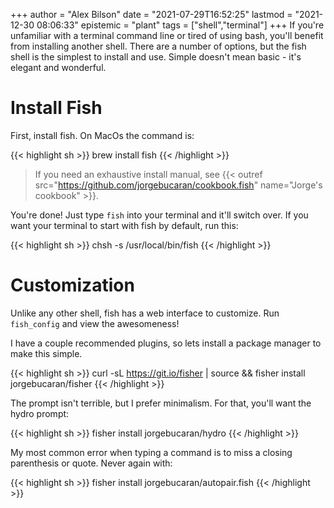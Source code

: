 +++
author = "Alex Bilson"
date = "2021-07-29T16:52:25"
lastmod = "2021-12-30 08:06:33"
epistemic = "plant"
tags = ["shell","terminal"]
+++
If you're unfamiliar with a terminal command line or tired of using bash, you'll benefit from installing another shell. There are a number of options, but the fish shell is the simplest to install and use. Simple doesn't mean basic - it's elegant and wonderful.

# Install Fish

First, install fish. On MacOs the command is:

{{< highlight sh >}}
brew install fish
{{< /highlight >}}

> If you need an exhaustive install manual, see {{< outref src="https://github.com/jorgebucaran/cookbook.fish" name="Jorge's cookbook" >}}.

You're done! Just type `fish` into your terminal and it'll switch over. If you want your terminal to start with fish by default, run this:

{{< highlight sh >}}
chsh -s /usr/local/bin/fish
{{< /highlight >}}

# Customization

Unlike any other shell, fish has a web interface to customize. Run `fish_config` and view the awesomeness!

I have a couple recommended plugins, so lets install a package manager to make this simple.

{{< highlight sh >}}
curl -sL https://git.io/fisher | source && fisher install jorgebucaran/fisher
{{< /highlight >}}

The prompt isn't terrible, but I prefer minimalism. For that, you'll want the hydro prompt:

{{< highlight sh >}}
fisher install jorgebucaran/hydro
{{< /highlight >}}

My most common error when typing a command is to miss a closing parenthesis or quote. Never again with:

{{< highlight sh >}}
fisher install jorgebucaran/autopair.fish
{{< /highlight >}}

